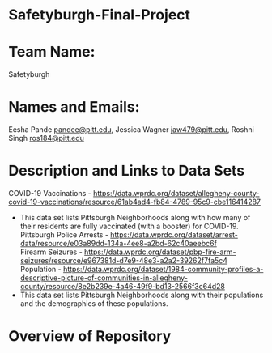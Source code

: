 # Safetyburgh-Final-Project
# Team Name:
Safetyburgh
# Names and Emails:
Eesha Pande pandee@pitt.edu, Jessica Wagner jaw479@pitt.edu, Roshni Singh ros184@pitt.edu
# Description and Links to Data Sets
COVID-19 Vaccinations - https://data.wprdc.org/dataset/allegheny-county-covid-19-vaccinations/resource/61ab4ad4-fb84-4789-95c9-cbe116414287  
  - This data set lists Pittsburgh Neighborhoods along with how many of their residents are fully vaccinated (with a booster) for COVID-19.  
Pittsburgh Police Arrests - https://data.wprdc.org/dataset/arrest-data/resource/e03a89dd-134a-4ee8-a2bd-62c40aeebc6f  
Firearm Seizures - https://data.wprdc.org/dataset/pbp-fire-arm-seizures/resource/e967381d-d7e9-48e3-a2a2-39262f7fa5c4  
Population - https://data.wprdc.org/dataset/1984-community-profiles-a-descriptive-picture-of-communities-in-allegheny-county/resource/8e2b239e-4a46-49f9-bd13-2566f3c64d28  
  - This data set lists Pittsburgh Neighborhoods along with their populations and the demographics of these populations.
# Overview of Repository
